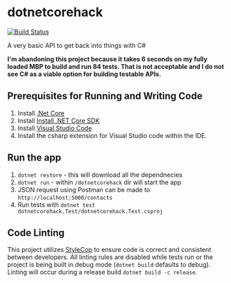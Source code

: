# dotnetcorehack
[![Build Status](https://travis-ci.org/dlogankeenan/dotnetcorehack.svg?branch=master)](https://travis-ci.org/dlogankeenan/dotnetcorehack)

A very basic API to get back into things with C#

**I'm abandoning this project because it takes 6 seconds on my fully loaded MBP to build and run 84 tests. That is not acceptable and I do not see C# as a viable option for building testable APIs.**

## Prerequisites for Running and Writing Code
1. Install [.Net Core](https://www.microsoft.com/net/download/core)
2. Install [Install .NET Core SDK](https://www.microsoft.com/net/core#macos)
3. Install [Visual Studio Code](https://code.visualstudio.com/download)
4. Install the csharp extension for Visual Studio code within the IDE.

## Run the app
1. `dotnet restore` - this will download all the dependnecies
2. `dotnet run` - within `/dotnetcorehack` dir will start the app
3. JSON request using Postman can be made to `http://localhost:5000/contacts`
4. Run tests with `dotnet test dotnetcorehack.Test/dotnetcorehack.Test.csproj`

## Code Linting
This project utilizes [StyleCop](https://github.com/DotNetAnalyzers/StyleCopAnalyzers) to ensure code is correct and consistent between developers.  All linting rules are disabled while tests run or the project is being built in debug mode (`dotnet build` defaults to debug).  Linting will occur during a release build `dotnet build -c release`.
